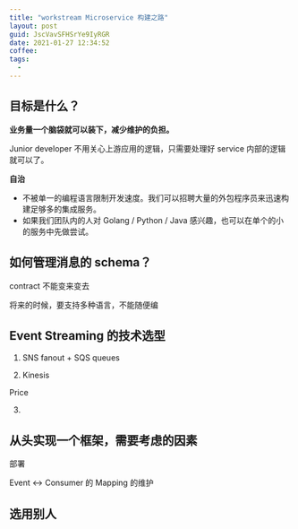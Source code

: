 ```yaml
---
title: "workstream Microservice 构建之路"
layout: post
guid: JscVavSFHSrYe9IyRGR
date: 2021-01-27 12:34:52
coffee:
tags:
  -
---
```


## 目标是什么？


**业务量一个脑袋就可以装下，减少维护的负担。**

Junior developer 不用关心上游应用的逻辑，只需要处理好 service 内部的逻辑就可以了。


**自治**

- 不被单一的编程语言限制开发速度。我们可以招聘大量的外包程序员来迅速构建足够多的集成服务。
- 如果我们团队内的人对 Golang / Python / Java 感兴趣，也可以在单个的小的服务中先做尝试。



## 如何管理消息的 schema？

contract 不能变来变去

将来的时候，要支持多种语言，不能随便编




## Event Streaming 的技术选型


1. SNS fanout + SQS queues


2. Kinesis

Price

3. 



## 从头实现一个框架，需要考虑的因素

部署

Event <-> Consumer 的 Mapping 的维护



## 选用别人